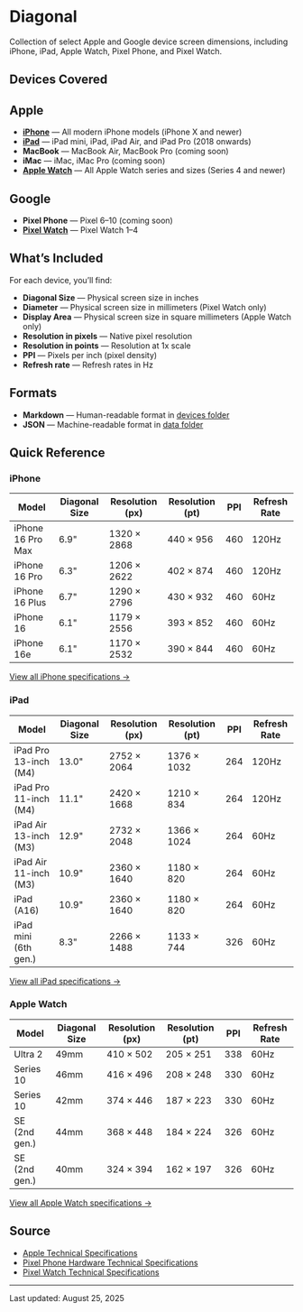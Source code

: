 # Diagonal

Collection of select Apple and Google device screen dimensions, including iPhone, iPad, Apple Watch, Pixel Phone, and Pixel Watch.

## Devices Covered

## Apple
- **[iPhone](devices/iphone.md)** — All modern iPhone models (iPhone X and newer)
- **[iPad](devices/ipad.md)** — iPad mini, iPad, iPad Air, and iPad Pro (2018 onwards)
- **MacBook** — MacBook Air, MacBook Pro (coming soon)
- **iMac** — iMac, iMac Pro (coming soon)
- **[Apple Watch](devices/apple-watch.md)** — All Apple Watch series and sizes (Series 4 and newer)

## Google
- **Pixel Phone** — Pixel 6–10 (coming soon)
- **[Pixel Watch](devices/pixel-watch.md)** — Pixel Watch 1–4

## What’s Included

For each device, you’ll find:
- **Diagonal Size** — Physical screen size in inches
- **Diameter** — Physical screen size in millimeters (Pixel Watch only)
- **Display Area** — Physical screen size in square millimeters (Apple Watch only)
- **Resolution in pixels** — Native pixel resolution
- **Resolution in points** — Resolution at 1x scale
- **PPI** — Pixels per inch (pixel density)
- **Refresh rate** — Refresh rates in Hz

## Formats

- **Markdown** — Human-readable format in [devices folder](devices)
- **JSON** — Machine-readable format in [data folder](data)

## Quick Reference

### iPhone
| Model | Diagonal Size | Resolution (px) | Resolution (pt) | PPI | Refresh Rate |
|-------|---------------|-----------------|-----------------|-----|--------------|
| iPhone 16 Pro Max | 6.9" | 1320 × 2868 | 440 × 956 | 460 | 120Hz |
| iPhone 16 Pro | 6.3" | 1206 × 2622 | 402 × 874 | 460 | 120Hz |
| iPhone 16 Plus | 6.7" | 1290 × 2796 | 430 × 932 | 460 | 60Hz |
| iPhone 16 | 6.1" | 1179 × 2556 | 393 × 852 | 460 | 60Hz |
| iPhone 16e | 6.1" | 1170 × 2532 | 390 × 844 | 460 | 60Hz |

[View all iPhone specifications →](devices/iphone.md)

### iPad
| Model | Diagonal Size | Resolution (px) | Resolution (pt) | PPI | Refresh Rate |
|-------|---------------|-----------------|-----------------|-----|--------------|
| iPad Pro 13-inch (M4) | 13.0" | 2752 × 2064 | 1376 × 1032 | 264 | 120Hz |
| iPad Pro 11-inch (M4) | 11.1" | 2420 × 1668 | 1210 × 834 | 264 | 120Hz |
| iPad Air 13-inch (M3) | 12.9" | 2732 × 2048 | 1366 × 1024 | 264 | 60Hz |
| iPad Air 11-inch (M3) | 10.9" | 2360 × 1640 | 1180 × 820 | 264 | 60Hz |
| iPad (A16) | 10.9" | 2360 × 1640 | 1180 × 820 | 264 | 60Hz |
| iPad mini (6th gen.) | 8.3" | 2266 × 1488 | 1133 × 744 | 326 | 60Hz |

[View all iPad specifications →](devices/ipad.md)

### Apple Watch
| Model | Diagonal Size | Resolution (px) | Resolution (pt) | PPI | Refresh Rate |
|-------|---------------|-----------------|-----------------|-----|--------------|
| Ultra 2 | 49mm | 410 × 502 | 205 × 251 | 338 | 60Hz |
| Series 10 | 46mm | 416 × 496 | 208 × 248 | 330 | 60Hz |
| Series 10 | 42mm | 374 × 446 | 187 × 223 | 330 | 60Hz |
| SE (2nd gen.) | 44mm | 368 × 448 | 184 × 224 | 326 | 60Hz |
| SE (2nd gen.) | 40mm | 324 × 394 | 162 × 197 | 326 | 60Hz |

[View all Apple Watch specifications →](devices/apple-watch.md)

## Source

- [Apple Technical Specifications](https://support.apple.com/specs/)
- [Pixel Phone Hardware Technical Specifications](https://support.google.com/pixelphone/answer/7158570)
- [Pixel Watch Technical Specifications](https://support.google.com/googlepixelwatch/answer/12651869)
---

Last updated: August 25, 2025
